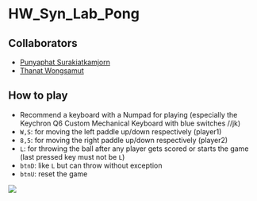 # HW_Syn_Lab_Pong

## Collaborators

- [Punyaphat Surakiatkamjorn](https://github.com/punyaphatsura)
- [Thanat Wongsamut](https://github.com/ThanatWonsamut)

## How to play

- Recommend a keyboard with a Numpad for playing (especially the Keychron Q6 Custom Mechanical Keyboard with blue switches //jk)
- `W,S`: for moving the left paddle up/down respectively (player1)
- `8,5`: for moving the right paddle up/down respectively (player2)
- `L`: for throwing the ball after any player gets scored or starts the game (last pressed key must not be `L`)
- `btnD`: like `L` but can throw without exception
- `btnU`: reset the game

![](https://komarev.com/ghpvc/?username=hw-syn-lab-pong&style=for-the-badge&color=lightgrey&label=REPOSITORY+VIEWS)
